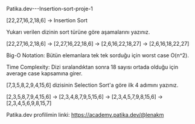 Patika.dev---Insertion-sort-proje-1


[22,27,16,2,18,6] -> Insertion Sort

Yukarı verilen dizinin sort türüne göre aşamalarını yazınız.


[22,27,16,2,18,6] -> [2,27,16,22,18,6] -> [2,6,16,22,18,27] -> [2,6,16,18,22,27]


Big-O Notation:
Bütün elemanlara tek tek sorduğu için worst case O(n^2).


Time Complexity:
Dizi sıralandıktan sonra 18 sayısı ortada olduğu için average case kapsamına girer.


[7,3,5,8,2,9,4,15,6] dizisinin Selection Sort'a göre ilk 4 adımını yazınız.


[2,3,5,8,7,9,4,15,6] -> [2,3,4,8,7,9,5,15,6] -> [2,3,4,5,7,9,8,15,6] -> [2,3,4,5,6,9,8,15,7]



Patika.dev profilimin linki: 
https://academy.patika.dev/@lenakm
